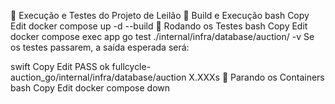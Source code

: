 📌 Execução e Testes do Projeto de Leilão
🚀 Build e Execução
bash
Copy
Edit
docker compose up -d --build
🧪 Rodando os Testes
bash
Copy
Edit
docker compose exec app go test ./internal/infra/database/auction/ -v
Se os testes passarem, a saída esperada será:

swift
Copy
Edit
PASS
ok      fullcycle-auction_go/internal/infra/database/auction    X.XXXs
🛑 Parando os Containers
bash
Copy
Edit
docker compose down
